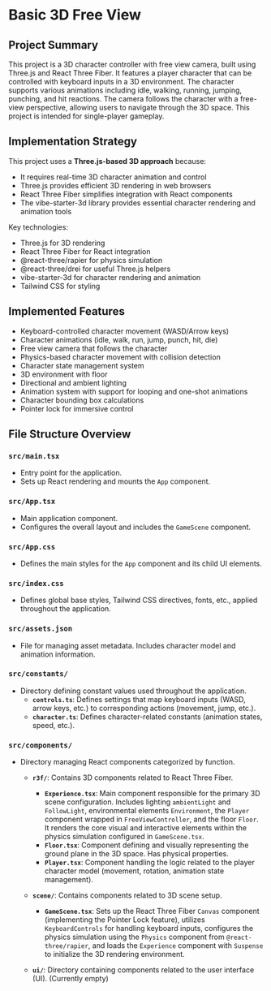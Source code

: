 # Basic 3D Free View

## Project Summary

This project is a 3D character controller with free view camera, built using Three.js and React Three Fiber. It features a player character that can be controlled with keyboard inputs in a 3D environment. The character supports various animations including idle, walking, running, jumping, punching, and hit reactions. The camera follows the character with a free-view perspective, allowing users to navigate through the 3D space. This project is intended for single-player gameplay.

## Implementation Strategy

This project uses a **Three.js-based 3D approach** because:

- It requires real-time 3D character animation and control
- Three.js provides efficient 3D rendering in web browsers
- React Three Fiber simplifies integration with React components
- The vibe-starter-3d library provides essential character rendering and animation tools

Key technologies:

- Three.js for 3D rendering
- React Three Fiber for React integration
- @react-three/rapier for physics simulation
- @react-three/drei for useful Three.js helpers
- vibe-starter-3d for character rendering and animation
- Tailwind CSS for styling

## Implemented Features

- Keyboard-controlled character movement (WASD/Arrow keys)
- Character animations (idle, walk, run, jump, punch, hit, die)
- Free view camera that follows the character
- Physics-based character movement with collision detection
- Character state management system
- 3D environment with floor
- Directional and ambient lighting
- Animation system with support for looping and one-shot animations
- Character bounding box calculations
- Pointer lock for immersive control

## File Structure Overview

### `src/main.tsx`

- Entry point for the application.
- Sets up React rendering and mounts the `App` component.

### `src/App.tsx`

- Main application component.
- Configures the overall layout and includes the `GameScene` component.

### `src/App.css`

- Defines the main styles for the `App` component and its child UI elements.

### `src/index.css`

- Defines global base styles, Tailwind CSS directives, fonts, etc., applied throughout the application.

### `src/assets.json`

- File for managing asset metadata. Includes character model and animation information.

### `src/constants/`

- Directory defining constant values used throughout the application.
  - **`controls.ts`**: Defines settings that map keyboard inputs (WASD, arrow keys, etc.) to corresponding actions (movement, jump, etc.).
  - **`character.ts`**: Defines character-related constants (animation states, speed, etc.).

### `src/components/`

- Directory managing React components categorized by function.

  - **`r3f/`**: Contains 3D components related to React Three Fiber.

    - **`Experience.tsx`**: Main component responsible for the primary 3D scene configuration. Includes lighting `ambientLight` and `FollowLight`, environmental elements `Environment`, the `Player` component wrapped in `FreeViewController`, and the floor `Floor`. It renders the core visual and interactive elements within the physics simulation configured in `GameScene.tsx`.
    - **`Floor.tsx`**: Component defining and visually representing the ground plane in the 3D space. Has physical properties.
    - **`Player.tsx`**: Component handling the logic related to the player character model (movement, rotation, animation state management).

  - **`scene/`**: Contains components related to 3D scene setup.

    - **`GameScene.tsx`**: Sets up the React Three Fiber `Canvas` component (implementing the Pointer Lock feature), utilizes `KeyboardControls` for handling keyboard inputs, configures the physics simulation using the `Physics` component from `@react-three/rapier`, and loads the `Experience` component with `Suspense` to initialize the 3D rendering environment.

  - **`ui/`**: Directory containing components related to the user interface (UI). (Currently empty)
